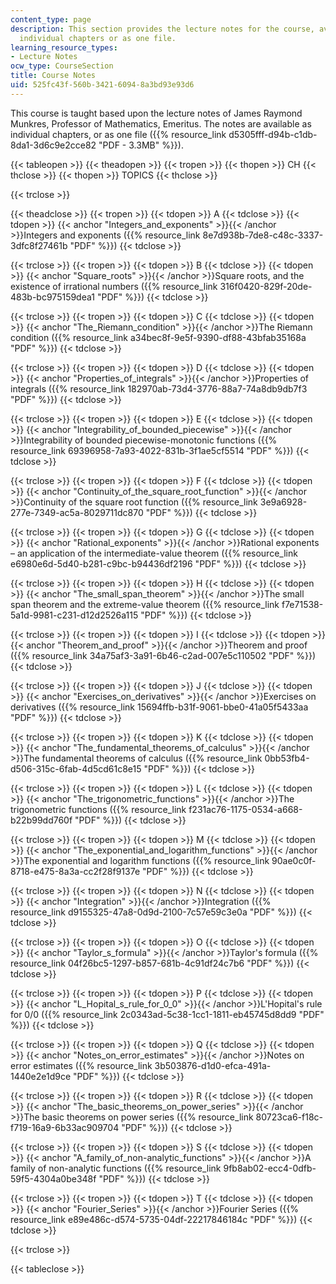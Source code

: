 ```yaml
---
content_type: page
description: This section provides the lecture notes for the course, available as
  individual chapters or as one file.
learning_resource_types:
- Lecture Notes
ocw_type: CourseSection
title: Course Notes
uid: 525fc43f-560b-3421-6094-8a3bd93e93d6
---
```


This course is taught based upon the lecture notes of James Raymond Munkres, Professor of Mathematics, Emeritus. The notes are available as individual chapters, or as one file ({{% resource_link d5305fff-d94b-c1db-8da1-3d6c9e2cce82 "PDF - 3.3MB" %}}).  

{{< tableopen >}}
{{< theadopen >}}
{{< tropen >}}
{{< thopen >}}
CH
{{< thclose >}}
{{< thopen >}}
TOPICS
{{< thclose >}}

{{< trclose >}}

{{< theadclose >}}
{{< tropen >}}
{{< tdopen >}}
A
{{< tdclose >}}
{{< tdopen >}}
{{< anchor "Integers_and_exponents" >}}{{< /anchor >}}Integers and exponents ({{% resource_link 8e7d938b-7de8-c48c-3337-3dfc8f27461b "PDF" %}})
{{< tdclose >}}

{{< trclose >}}
{{< tropen >}}
{{< tdopen >}}
B
{{< tdclose >}}
{{< tdopen >}}
{{< anchor "Square_roots" >}}{{< /anchor >}}Square roots, and the existence of irrational numbers ({{% resource_link 316f0420-829f-20de-483b-bc975159dea1 "PDF" %}})
{{< tdclose >}}

{{< trclose >}}
{{< tropen >}}
{{< tdopen >}}
C
{{< tdclose >}}
{{< tdopen >}}
{{< anchor "The_Riemann_condition" >}}{{< /anchor >}}The Riemann condition ({{% resource_link a34bec8f-9e5f-9390-df88-43bfab35168a "PDF" %}})
{{< tdclose >}}

{{< trclose >}}
{{< tropen >}}
{{< tdopen >}}
D
{{< tdclose >}}
{{< tdopen >}}
{{< anchor "Properties_of_integrals" >}}{{< /anchor >}}Properties of integrals ({{% resource_link 182970ab-73d4-3776-88a7-74a8db9db7f3 "PDF" %}})
{{< tdclose >}}

{{< trclose >}}
{{< tropen >}}
{{< tdopen >}}
E
{{< tdclose >}}
{{< tdopen >}}
{{< anchor "Integrability_of_bounded_piecewise" >}}{{< /anchor >}}Integrability of bounded piecewise-monotonic functions ({{% resource_link 69396958-7a93-4022-831b-3f1ae5cf5514 "PDF" %}})
{{< tdclose >}}

{{< trclose >}}
{{< tropen >}}
{{< tdopen >}}
F
{{< tdclose >}}
{{< tdopen >}}
{{< anchor "Continuity_of_the_square_root_function" >}}{{< /anchor >}}Continuity of the square root function ({{% resource_link 3e9a6928-277e-7349-ac5a-8029711dc870 "PDF" %}})
{{< tdclose >}}

{{< trclose >}}
{{< tropen >}}
{{< tdopen >}}
G
{{< tdclose >}}
{{< tdopen >}}
{{< anchor "Rational_exponents" >}}{{< /anchor >}}Rational exponents – an application of the intermediate-value theorem ({{% resource_link e6980e6d-5d40-b281-c9bc-b94436df2196 "PDF" %}})
{{< tdclose >}}

{{< trclose >}}
{{< tropen >}}
{{< tdopen >}}
H
{{< tdclose >}}
{{< tdopen >}}
{{< anchor "The_small_span_theorem" >}}{{< /anchor >}}The small span theorem and the extreme-value theorem ({{% resource_link f7e71538-5a1d-9981-c231-d12d2526a115 "PDF" %}})
{{< tdclose >}}

{{< trclose >}}
{{< tropen >}}
{{< tdopen >}}
I
{{< tdclose >}}
{{< tdopen >}}
{{< anchor "Theorem_and_proof" >}}{{< /anchor >}}Theorem and proof ({{% resource_link 34a75af3-3a91-6b46-c2ad-007e5c110502 "PDF" %}})
{{< tdclose >}}

{{< trclose >}}
{{< tropen >}}
{{< tdopen >}}
J
{{< tdclose >}}
{{< tdopen >}}
{{< anchor "Exercises_on_derivatives" >}}{{< /anchor >}}Exercises on derivatives ({{% resource_link 15694ffb-b31f-9061-bbe0-41a05f5433aa "PDF" %}})
{{< tdclose >}}

{{< trclose >}}
{{< tropen >}}
{{< tdopen >}}
K
{{< tdclose >}}
{{< tdopen >}}
{{< anchor "The_fundamental_theorems_of_calculus" >}}{{< /anchor >}}The fundamental theorems of calculus ({{% resource_link 0bb53fb4-d506-315c-6fab-4d5cd61c8e15 "PDF" %}})
{{< tdclose >}}

{{< trclose >}}
{{< tropen >}}
{{< tdopen >}}
L
{{< tdclose >}}
{{< tdopen >}}
{{< anchor "The_trigonometric_functions" >}}{{< /anchor >}}The trigonometric functions ({{% resource_link f231ac76-1175-0534-a668-b22b99dd760f "PDF" %}})
{{< tdclose >}}

{{< trclose >}}
{{< tropen >}}
{{< tdopen >}}
M
{{< tdclose >}}
{{< tdopen >}}
{{< anchor "The_exponential_and_logarithm_functions" >}}{{< /anchor >}}The exponential and logarithm functions ({{% resource_link 90ae0c0f-8718-e475-8a3a-cc2f28f9137e "PDF" %}})
{{< tdclose >}}

{{< trclose >}}
{{< tropen >}}
{{< tdopen >}}
N
{{< tdclose >}}
{{< tdopen >}}
{{< anchor "Integration" >}}{{< /anchor >}}Integration ({{% resource_link d9155325-47a8-0d9d-2100-7c57e59c3e0a "PDF" %}})
{{< tdclose >}}

{{< trclose >}}
{{< tropen >}}
{{< tdopen >}}
O
{{< tdclose >}}
{{< tdopen >}}
{{< anchor "Taylor_s_formula" >}}{{< /anchor >}}Taylor's formula ({{% resource_link 04f26bc5-1297-b857-681b-4c91df24c7b6 "PDF" %}})
{{< tdclose >}}

{{< trclose >}}
{{< tropen >}}
{{< tdopen >}}
P
{{< tdclose >}}
{{< tdopen >}}
{{< anchor "L_Hopital_s_rule_for_0_0" >}}{{< /anchor >}}L'Hopital's rule for 0/0 ({{% resource_link 2c0343ad-5c38-1cc1-1811-eb45745d8dd9 "PDF" %}})
{{< tdclose >}}

{{< trclose >}}
{{< tropen >}}
{{< tdopen >}}
Q
{{< tdclose >}}
{{< tdopen >}}
{{< anchor "Notes_on_error_estimates" >}}{{< /anchor >}}Notes on error estimates ({{% resource_link 3b503876-d1d0-efca-491a-1440e2e1d9ce "PDF" %}})
{{< tdclose >}}

{{< trclose >}}
{{< tropen >}}
{{< tdopen >}}
R
{{< tdclose >}}
{{< tdopen >}}
{{< anchor "The_basic_theorems_on_power_series" >}}{{< /anchor >}}The basic theorems on power series ({{% resource_link 80723ca6-f18c-f719-16a9-6b33ac909704 "PDF" %}})
{{< tdclose >}}

{{< trclose >}}
{{< tropen >}}
{{< tdopen >}}
S
{{< tdclose >}}
{{< tdopen >}}
{{< anchor "A_family_of_non-analytic_functions" >}}{{< /anchor >}}A family of non-analytic functions ({{% resource_link 9fb8ab02-ecc4-0dfb-59f5-4304a0be348f "PDF" %}})
{{< tdclose >}}

{{< trclose >}}
{{< tropen >}}
{{< tdopen >}}
T
{{< tdclose >}}
{{< tdopen >}}
{{< anchor "Fourier_Series" >}}{{< /anchor >}}Fourier Series ({{% resource_link e89e486c-d574-5735-04df-22217846184c "PDF" %}})
{{< tdclose >}}

{{< trclose >}}

{{< tableclose >}}